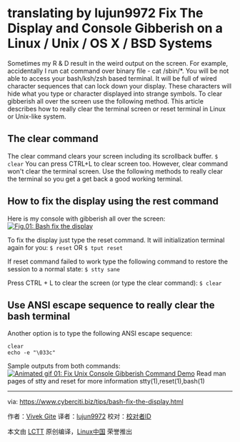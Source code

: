 translating by lujun9972
Fix The Display and Console Gibberish on a Linux / Unix / OS X / BSD Systems
======
Sometimes my R & D result in the weird output on the screen. For example, accidentally I run cat command over binary file - cat /sbin/*. You will be not able to access your bash/ksh/zsh based terminal. It will be full of wired character sequences that can lock down your display. These characters will hide what you type or character displayed into strange symbols. To clear gibberish all over the screen use the following method. This article describes how to really clear the terminal screen or reset terminal in Linux or Unix-like system.


## The clear command

The clear command clears your screen including its scrollback buffer.
`$ clear`
You can press CTRL+L to clear screen too. However, clear command won't clear the terminal screen. Use the following methods to really clear the terminal so you get a get back a good working terminal.

## How to fix the display using the rest command

Here is my console with gibberish all over the screen:
[![Fig.01: Bash fix the display][1]][2]

To fix the display just type the reset command. It will initialization terminal again for you:
`$ reset`
OR
`$ tput reset`

If reset command failed to work type the following command to restore the session to a normal state:
`$ stty sane`

Press CTRL + L to clear the screen (or type the clear command):
`$ clear`

## Use ANSI escape sequence to really clear the bash terminal

Another option is to type the following ANSI escape sequence:
```
clear
echo -e "\033c"
```

Sample outputs from both commands:
[![Animated gif 01: Fix Unix Console Gibberish Command Demo][3]][4]
Read man pages of stty and reset for more information stty(1),reset(1),bash(1)


--------------------------------------------------------------------------------

via: https://www.cyberciti.biz/tips/bash-fix-the-display.html

作者：[Vivek Gite][a]
译者：[lujun9972](https://github.com/lujun9972)
校对：[校对者ID](https://github.com/校对者ID)

本文由 [LCTT](https://github.com/LCTT/TranslateProject) 原创编译，[Linux中国](https://linux.cn/) 荣誉推出

[a]:https://www.cyberciti.biz
[1]:https://www.cyberciti.biz/media/new/tips/2006/08/bash-fix-terminal.png
[2]:https://www.cyberciti.biz/media/uploads/tips/2006/08/bash-fix-terminal.png
[3]:https://www.cyberciti.biz/media/new/tips/2006/08/unix-linux-console-gibberish.gif
[4]:https://www.cyberciti.biz/tips/bash-fix-the-display.html/unix-linux-console-gibberish
